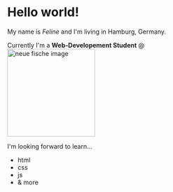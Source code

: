 # Hello world!

My name is _Feline_ and I'm living in Hamburg, Germany.

Currently I'm a **Web-Developement Student** 
@ <img src="https://wordpress.startsteps.org/wp-content/uploads/2022/02/neuefische@2x.png" alt="neue fische image" width="200"/>

I'm looking forward to learn...
- html
- css
- js
- & more
